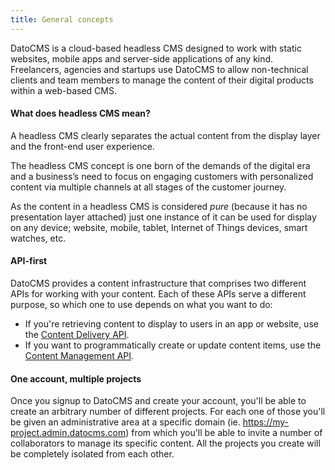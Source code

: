 ```yaml
---
title: General concepts
---
```


DatoCMS is a cloud-based headless CMS designed to work with static websites, mobile apps and server-side applications of any kind. Freelancers, agencies and startups use DatoCMS to allow non-technical clients and team members to manage the content of their digital products within a web-based CMS.

#### What does headless CMS mean?

A headless CMS clearly separates the actual content from the display layer and the front-end user experience.

The headless CMS concept is one born of the demands of the digital era and a business’s need to focus on engaging customers with personalized content via multiple channels at all stages of the customer journey.

As the content in a headless CMS is considered *pure* (because it has no presentation layer attached) just one instance of it can be used for display on any device; website, mobile, tablet, Internet of Things devices, smart watches, etc.

#### API-first

DatoCMS provides a content infrastructure that comprises two different APIs for working with your content. Each of these APIs serve a different purpose, so which one to use depends on what you want to do:

* If you're retrieving content to display to users in an app or website, use the [Content Delivery API](/docs/content-delivery-api/).
* If you want to programmatically create or update content items, use the [Content Management API](/docs/content-management-api/).

#### One account, multiple projects

Once you signup to DatoCMS and create your account, you'll be able to create an arbitrary number of different projects. For each one of those you'll be given an administrative area at a specific domain (ie. https://my-project.admin.datocms.com) from which you'll be able to invite a number of collaborators to manage its specific content. All the projects you create will be completely isolated from each other.

